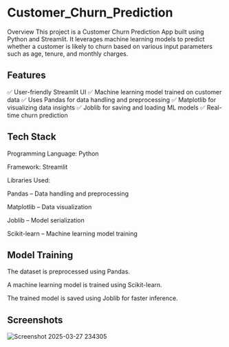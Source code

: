 # Customer_Churn_Prediction
Overview
This project is a Customer Churn Prediction App built using Python and Streamlit. It leverages machine learning models to predict whether a customer is likely to churn based on various input parameters such as age, tenure, and monthly charges.

## Features
✅ User-friendly Streamlit UI
✅ Machine learning model trained on customer data
✅ Uses Pandas for data handling and preprocessing
✅ Matplotlib for visualizing data insights
✅ Joblib for saving and loading ML models
✅ Real-time churn prediction

## Tech Stack
Programming Language: Python

Framework: Streamlit

Libraries Used:

Pandas – Data handling and preprocessing

Matplotlib – Data visualization

Joblib – Model serialization

Scikit-learn – Machine learning model training


## Model Training
The dataset is preprocessed using Pandas.

A machine learning model is trained using Scikit-learn.

The trained model is saved using Joblib for faster inference.

## Screenshots
![Screenshot 2025-03-27 234305](https://github.com/user-attachments/assets/57e9924d-e76f-473d-96cc-9562f3783142)

